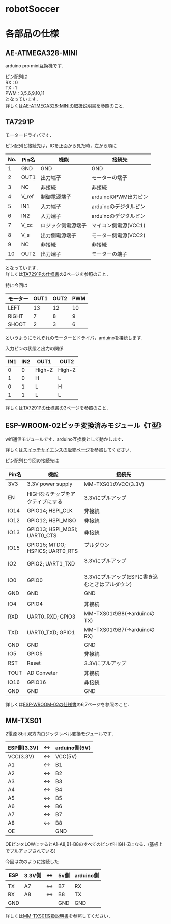 # robotSoccer

# 各部品の仕様

## AE-ATMEGA328-MINI
arduino pro mini互換機です．  

ピン配列は  
RX : 0  
TX : 1  
PWM : 3,5,6,9,10,11  
となっています．  
詳しくは[AE-ATMEGA328-MINIの取扱説明書](https://www.google.co.jp/)を参照のこと．  

## TA7291P
モータードライバです．  

ピン配列と接続先は，ICを正面から見た時，左から順に

|No.|  Pin名 |機能              |接続先               |  
 -- | ------ | ---------------- | -------------------    
|1  |  GND   |GND               |GND                  |  
|2  |  OUT1  |出力端子          |モーターの端子       |  
|3  |  NC    |非接続            |非接続               |  
|4  |  V_ref |制御電源端子      |arduinoのPWM出力ピン |  
|5  |  IN1   |入力端子          |arduinoのデジタルピン|  
|6  |  IN2   |入力端子          |arduinoのデジタルピン|  
|7  |  V_cc  |ロジック側電源端子|マイコン側電源(VCC1) |  
|8  |  V_s   |出力側電源端子    |モーター側電源(VCC2) |  
|9  |  NC    |非接続            |非接続               |  
|10 |  OUT2  |出力端子          |モーターの端子       |  

となっています．  
詳しくは[TA7291Pの仕様書](http://akizukidenshi.com/download/ta7291p.pdf)の2ページを参照のこと．

特に今回は

|モーター|OUT1|OUT2|PWM|  
 ------- | -- | -- | -   
|LEFT    | 13 | 12 | 10|  
|RIGHT   |  7 |  8 |  9|  
|SHOOT   |  2 |  3 |  6|

というようにそれぞれのモーターとドライバ，arduinoを接続します．

入力ピンの状態と出力の関係  

|  IN1  |  IN2  | OUT1 | OUT2 |  
  ----- | ----- | ---- | ----    
|   0   |   0   |High-Z|High-Z|  
|   1   |   0   |  H   |  L   |  
|   0   |   1   |  L   |  H   |  
|   1   |   1   |  L   |  L   |  

詳しくは[TA7291Pの仕様書](http://akizukidenshi.com/download/ta7291p.pdf)の3ページを参照のこと．

## ESP-WROOM-02ピッチ変換済みモジュール《T型》  

wifi通信モジュールです．arduino互換機として動かします．  

詳しくは[スイッチサイエンスの販売ページ](https://www.switch-science.com/catalog/2580/)を参照してください．  

ピン配列と今回の接続先は  

|Pin名| 機能                             | 接続先                                         |  
 ---- | -------------------------------- | ----------------------------------------------  
|3V3  | 3.3V power supply                |MM-TXS01のVCC(3.3V)                             |  
|EN   | HIGHならチップをアクティブにする |3.3Vにプルアップ                                |  
|IO14 | GPIO14; HSPI_CLK                 |非接続                                          |  
|IO12 | GPIO12; HSPI_MISO                |非接続                                          |  
|IO13 | GPIO13; HSPI_MOSI; UART0_CTS     |非接続                                          |  
|IO15 | GPIO15; MTDO; HSPICS; UART0_RTS  |プルダウン            　　　　　　　　　　　    |  
|IO2  | GPIO2; UART1_TXD                 |3.3Vにプルアップ            　　　　　　　　    |  
|IO0  | GPIO0                            |3.3Vにプルアップ(ESPに書き込むときはプルダウン) |  
|GND  | GND                              |GND                                             |  
|     |                                  |                                                |  
|IO4  | GPIO4                            |非接続                                          |  
|RXD  | UART0_RXD; GPIO3                 |MM-TXS01のB8(->arduinoのTX)                     |  
|TXD  | UART0_TXD; GPIO1                 |MM-TXS01のB7(->arduinoのRX)                     |  
|GND  | GND                              |GND                                             |  
|IO5  | GPIO5                            |非接続                                          |  
|RST  | Reset                            |3.3Vにプルアップ                                |  
|TOUT | AD Conveter                      |非接続                                          |  
|IO16 | GPIO16                           |非接続                                          |  
|GND  | GND                              |GND                                             |  


詳しくは[ESP-WROOM-02の仕様書](http://doc.switch-science.com/datasheets/0c-esp-wroom_datasheet_en_v0.6.pdf)の6,7ページを参照のこと．

## MM-TXS01
2電源 8bit 双方向ロジックレベル変換モジュールです．

|ESP側(3.3V)|<->|arduino側(5V)|  
 -----------| - | ------------  
|VCC(3.3V)  |<->|VCC(5V)      |  
|A1         |<->|B1           |  
|A2         |<->|B2           |  
|A3         |<->|B3           |  
|A4         |<->|B4           |  
|A5         |<->|B5           |  
|A6         |<->|B6           |  
|A7         |<->|B7           |  
|A8         |<->|B8           |  
|OE         |   |GND          |  

OEピンをLOWにするとA1-A8,B1-B8のすべてのピンがHIGH-Zになる．(基板上でプルアップされている)

今回は次のように接続した

|ESP|3.3V側|<->|5v側|arduino側|  
 -- | ---- | - | -- | -------  
|   |      |   |    |         |  
|TX |  A7  |<->| B7 | RX      |  
|RX |  A8  |<->| B8 | TX      |  
|GND|      |   |GND | GND     |  

詳しくは[MM-TXS01取扱説明書](http://www.sunhayato.co.jp/dcms_media/other/SG13006_MM-TXS01_%E5%8F%96%E8%AA%AC.pdf)を参照してください．
